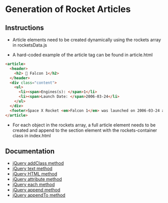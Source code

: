 # Generation of Rocket Articles

## Instructions

- Article elements need to be created dynamically using the rockets array in rocketsData.js

- A hard-coded example of the article tag can be found in article.html

```html
<article>
  <header>
    <h2> 🦅 Falcon 1</h2>
  </header>
  <div class="content">
    <ul>
      <li><span>Engines(s): </span>1</li>
      <li><span>Launch Date: </span>2006-03-24</li>
    </ul>
  </div>
  <footer>Space X Rocket <em>Falcon 1</em> was launched on 2006-03-24 and was equipped with 1 Engine(s)</footer>
</article>
```

- For each object in the rockets array, a full article element needs to be created and append to the section element with the rockets-container class in index.html

## Documentation

- [jQuery addClass method](https://api.jquery.com/text/)
- [jQuery text method](https://api.jquery.com/text/)
- [jQuery HTML method](https://api.jquery.com/html/)
- [jQuery attribute method](https://api.jquery.com/attr/)
- [jQuery each method](https://api.jquery.com/each/)
- [jQuery append method](https://api.jquery.com/append/)
- [jQuery appendTo method](https://api.jquery.com/appendto/)
